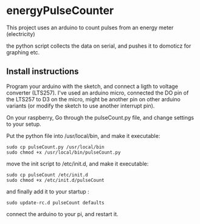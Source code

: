 # energyPulseCounter

This project uses an arduino to count pulses from an energy meter (electricity)

the python script collects the data on serial, and pushes it to domoticz for graphing etc.

## Install instructions

Program your arduino with the sketch, and connect a ligth to voltage converter (LTS257).
I've used an arduino micro, connected the DO pin of the LTS257 to D3 on the micro, might be another
pin on other arduino variants (or modify the sketch to use another interrupt pin).

On your raspberry, Go through the pulseCount.py file, and change settings to your setup.

Put the python file into /usr/local/bin, and make it executable:


```
sudo cp pulseCount.py /usr/local/bin
sudo chmod +x /usr/local/bin/pulseCount.py
```

move the init script to /etc/init.d, and make it executable:

```
sudo cp pulseCount /etc/init.d
sudo chmod +x /etc/init.d/pulseCount
```
and finally add it to your startup :

```
sudo update-rc.d pulseCount defaults
```

connect the arduino to your pi, and restart it.

